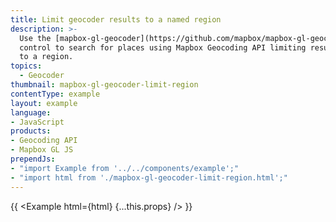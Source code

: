 ```yaml
---
title: Limit geocoder results to a named region
description: >-
  Use the [mapbox-gl-geocoder](https://github.com/mapbox/mapbox-gl-geocoder)
  control to search for places using Mapbox Geocoding API limiting results
  to a region.
topics:
  - Geocoder
thumbnail: mapbox-gl-geocoder-limit-region
contentType: example
layout: example
language:
- JavaScript
products:
- Geocoding API
- Mapbox GL JS
prependJs:
- "import Example from '../../components/example';"
- "import html from './mapbox-gl-geocoder-limit-region.html';"
---
```


{{ <Example html={html} {...this.props} /> }}
